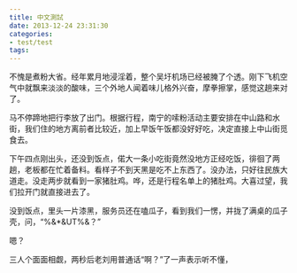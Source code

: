 ```yaml
---
title: 中文測試
date: 2013-12-24 23:31:30
categories:
- test/test
tags:
---
```


不愧是煮粉大省。经年累月地浸淫着，整个吴圩机场已经被腌了个透。刚下飞机空气中就飘来淡淡的酸味，三个外地人闻着味儿格外兴奋，摩拳擦掌，感觉这趟来对了。

马不停蹄地把行李放了出门。根据行程，南宁的嗦粉活动主要安排在中山路和水街，我们住的地方离前者比较近，加上早饭午饭都没好好吃，决定直接上中山街觅食去。

下午四点刚出头，还没到饭点，偌大一条小吃街竟然没地方正经吃饭，徘徊了两趟，老板都在忙着备料。看样子不到天黑是吃不上东西了。没办法，只好往民族大道走。没走两步就看到一家猪肚鸡。哗，还是行程名单上的猪肚鸡。大喜过望，我们拉开门就直接进去了。

没到饭点，里头一片漆黑，服务员还在嗑瓜子，看到我们一愣，并拢了满桌的瓜子壳，问，“%&*&UT%&？”

嗯？

三人个面面相觑，两秒后老刘用普通话“啊？”了一声表示听不懂，